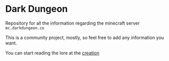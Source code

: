 # Dark Dungeon
Repository for all the information regarding the minecraft server `mc.darkdungeon.co`

This is a community project, mostly, so feel free to add any information you want.

You can start reading the lore at the [creation](https://github.com/TheDarkTurnip/dark-dungeon/blob/master/lore/map/universe/Universe.md)
